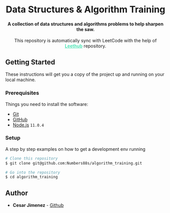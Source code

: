 <h1 align="center">
  <br>
	Data Structures & Algorithm Training
  <br>
</h1>

<h4 align="center">A collection of data structures and algorithms problems to help sharpen the saw.</h4>

<p align="center">This repository is automatically sync with LeetCode with the help of 
<a style="color:#42e2b0;font-weight:600;" href="https://github.com/Numbers88s/LeetHub">Leethub</a> repository.
 </p>


## Getting Started

These instructions will get you a copy of the project up and running on your local machine.

### Prerequisites

Things you need to install the software:

* [Git](https://git-scm.com/)
* [GitHub](https://github.com/momentum-lab/momentum)
* [Node.js](nodejs.org) `11.0.4`

### Setup

A step by step examples on how to get a development env running

```bash
# Clone this repository
$ git clone git@github.com:Numbers88s/algorithm_training.git

# Go into the repository
$ cd algorithm_training
```


## Author

* **Cesar Jimenez** - [Github](https://github.com/Numbers88s)

